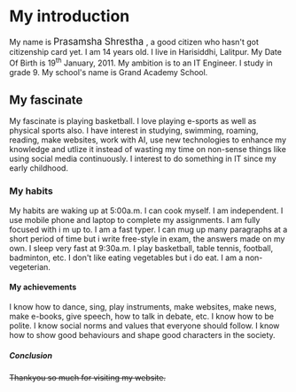 <HTML>
       <HEAD>
            <TITLE> MESSAGE </TITLE>
       </HEAD>
<BODY>
                      <H1> My introduction </H1>
       <P ALIGN=JUSIFY> My name is <BIG> Prasamsha Shrestha </BIG>, a good citizen who hasn't got citizenship card yet. I am 14 years old. I live in Harisiddhi, Lalitpur. My Date Of Birth is 19<SUP>th</SUP> January, 2011. My ambition is to an IT Engineer. I study in grade 9. My school's name is Grand Academy School. </P>
                      <H2> My fascinate </H2>
       <P> My fascinate is playing basketball. I love playing e-sports as well as physical sports also. I have interest in studying, swimming, roaming, reading, make websites, work with AI, use new technologies to enhance my knowledge and utlize it instead of wasting my time on non-sense things like using social media continuously. I interest to do something in IT since my early childhood.</P>
                      <H3> My habits </H3>
        <P> My habits are waking up at 5:00a.m. I can cook myself. I am independent. I use mobile phone and laptop to complete my assignments. I am fully focused with i m up to. I am a fast typer. I can mug up many paragraphs at a short period of time but i write free-style in exam, the answers made on my own. I sleep very fast at 9:30a.m. I play basketball, table tennis, football, badminton, etc. I don't like eating vegetables but i do eat. I am a non-vegeterian.</P>
                     <H4> My achievements </H4>
<P>I know how to dance, sing, play instruments, make websites, make news, make e-books, give speech, how to talk in debate, etc. I know how to be polite. I know social norms and values that everyone should follow. I know how to show good behaviours and shape good characters in the society.</P>
                      <H5> Conclusion </H5>
<P> <STRIKE> Thankyou so much for visiting my website. </STRIKE>
</BODY>
</HTML>
